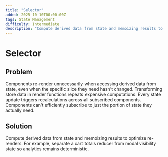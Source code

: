 ```yaml
---
title: "Selector"
added: 2025-10-10T00:00:00Z
tags: State Management
difficulty: Intermediate
description: "Compute derived data from state and memoizing results to optimize re-renders."
---
```

# Selector

## Problem

Components re-render unnecessarily when accessing derived data from state, even when the specific slice they need hasn't changed. Transforming store data in render functions repeats expensive computations. Every state update triggers recalculations across all subscribed components. Components can't efficiently subscribe to just the portion of state they actually need.

## Solution

Compute derived data from state and memoizing results to optimize re-renders. For example, separate a cart totals reducer from modal visibility state so analytics remains deterministic.

